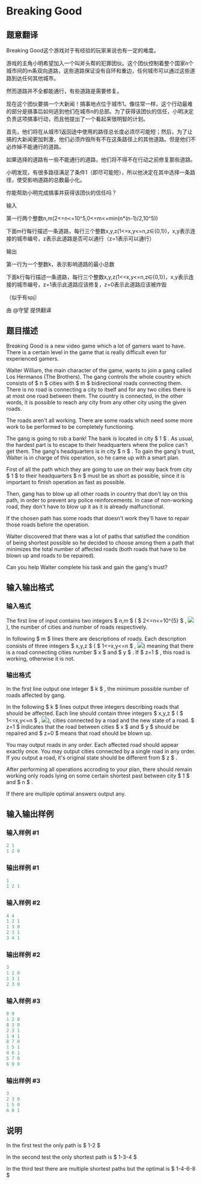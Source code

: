 # Breaking Good

## 题意翻译

Breaking Good这个游戏对于有经验的玩家来说也有一定的难度。

游戏的主角小明希望加入一个叫斧头帮的犯罪团伙。这个团伙控制着整个国家n个城市间的m条双向道路，这些道路保证没有自环和重边，任何城市可以通过这些道路到达任何其他城市。

然而道路并不全都能通行，有些道路是需要修复。

现在这个团伙要搞一个大新闻！搞事地点位于城市1。像往常一样，这个行动最难的部分是搞事后如何逃到他们在城市n的总部。为了获得该团伙的信任，小明决定负责这项搞事行动，而且他提出了一个看起来很明智的计划。

首先，他们将在从城市1返回途中使用的路径总长度必须尽可能短；然后，为了让搞的大新闻更加刺激，他们必须炸毁所有不在这条路径上的其他道路。但是他们不必炸掉不能通行的道路。

如果选择的道路有一些不能通行的道路，他们将不得不在行动之前修复那些道路。

小明发现，有很多路径满足了条件1（即尽可能短），所以他决定在其中选择一条路径，使受影响道路的总数最小化。

你能帮助小明完成搞事并获得该团伙的信任吗？

输入

第一行两个整数n,m(2<=n<=10^5,0<=m<=min(n*(n-1)/2,10^5))

下面m行每行描述一条道路，每行三个整数x,y,z(1<=x,y<=n,z∈{0,1})，x,y表示连接的城市编号，z表示此道路是否可以通行（z=1表示可以通行）

输出

第一行为一个整数k，表示影响道路的最小总数

下面k行每行描述一条道路，每行三个整数x,y,z(1<=x,y<=n,z∈{0,1})，x,y表示连接的城市编号，z=1表示此道路应该修复，z=0表示此道路应该被炸毁

（似乎有spj）

由 @守望 提供翻译

## 题目描述

Breaking Good is a new video game which a lot of gamers want to have. There is a certain level in the game that is really difficult even for experienced gamers.

Walter William, the main character of the game, wants to join a gang called Los Hermanos (The Brothers). The gang controls the whole country which consists of $ n $ cities with $ m $ bidirectional roads connecting them. There is no road is connecting a city to itself and for any two cities there is at most one road between them. The country is connected, in the other words, it is possible to reach any city from any other city using the given roads.

The roads aren't all working. There are some roads which need some more work to be performed to be completely functioning.

The gang is going to rob a bank! The bank is located in city $ 1 $ . As usual, the hardest part is to escape to their headquarters where the police can't get them. The gang's headquarters is in city $ n $ . To gain the gang's trust, Walter is in charge of this operation, so he came up with a smart plan.

First of all the path which they are going to use on their way back from city $ 1 $ to their headquarters $ n $ must be as short as possible, since it is important to finish operation as fast as possible.

Then, gang has to blow up all other roads in country that don't lay on this path, in order to prevent any police reinforcements. In case of non-working road, they don't have to blow up it as it is already malfunctional.

If the chosen path has some roads that doesn't work they'll have to repair those roads before the operation.

Walter discovered that there was a lot of paths that satisfied the condition of being shortest possible so he decided to choose among them a path that minimizes the total number of affected roads (both roads that have to be blown up and roads to be repaired).

Can you help Walter complete his task and gain the gang's trust?

## 输入输出格式

### 输入格式

The first line of input contains two integers $ n,m $ ( $ 2<=n<=10^{5} $ , ![](https://cdn.luogu.com.cn/upload/vjudge_pic/CF507E/7412e0c24161431dea3b8fc7986fb97f2e01ac9d.png)), the number of cities and number of roads respectively.

In following $ m $ lines there are descriptions of roads. Each description consists of three integers $ x,y,z $ ( $ 1<=x,y<=n $ , ![](https://cdn.luogu.com.cn/upload/vjudge_pic/CF507E/1e51689966dea809d53fe0a67f2ab14a233e8803.png)) meaning that there is a road connecting cities number $ x $ and $ y $ . If $ z=1 $ , this road is working, otherwise it is not.

### 输出格式

In the first line output one integer $ k $ , the minimum possible number of roads affected by gang.

In the following $ k $ lines output three integers describing roads that should be affected. Each line should contain three integers $ x,y,z $ ( $ 1<=x,y<=n $ , ![](https://cdn.luogu.com.cn/upload/vjudge_pic/CF507E/1e51689966dea809d53fe0a67f2ab14a233e8803.png)), cities connected by a road and the new state of a road. $ z=1 $ indicates that the road between cities $ x $ and $ y $ should be repaired and $ z=0 $ means that road should be blown up.

You may output roads in any order. Each affected road should appear exactly once. You may output cities connected by a single road in any order. If you output a road, it's original state should be different from $ z $ .

After performing all operations accroding to your plan, there should remain working only roads lying on some certain shortest past between city $ 1 $ and $ n $ .

If there are multiple optimal answers output any.

## 输入输出样例

### 输入样例 #1

```cpp
2 1
1 2 0

```
### 输出样例 #1

```cpp
1
1 2 1

```
### 输入样例 #2

```cpp
4 4
1 2 1
1 3 0
2 3 1
3 4 1

```
### 输出样例 #2

```cpp
3
1 2 0
1 3 1
2 3 0

```
### 输入样例 #3

```cpp
8 9
1 2 0
8 3 0
2 3 1
1 4 1
8 7 0
1 5 1
4 6 1
5 7 0
6 8 0

```
### 输出样例 #3

```cpp
3
2 3 0
1 5 0
6 8 1

```
## 说明

In the first test the only path is $ 1-2 $

In the second test the only shortest path is $ 1-3-4 $

In the third test there are multiple shortest paths but the optimal is $ 1-4-6-8 $

